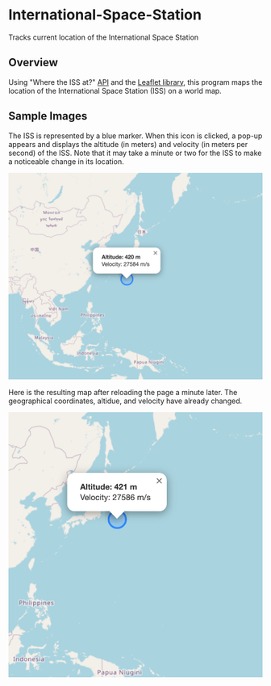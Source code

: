 # International-Space-Station
Tracks current location of the International Space Station

## Overview

Using "Where the ISS at?" [API](https://wheretheiss.at/w/developer) and the [Leaflet library](https://leafletjs.com/), this program maps the location of the International Space Station (ISS) on a world map.

## Sample Images

The ISS is represented by a blue marker. When this icon is clicked, a pop-up appears and displays the altitude (in meters) and velocity (in meters per second) of the ISS. Note that it may take a minute or two for the ISS to make a noticeable change in its location. 

![before](images/first_image.png)

Here is the resulting map after reloading the page a minute later. The geographical coordinates, altidue, and velocity have already changed.

![after](images/second_image.png)
